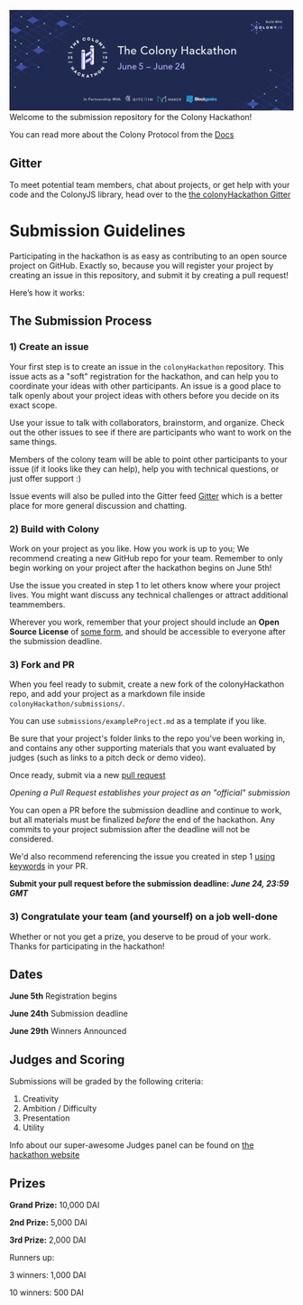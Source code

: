 ![Hackathon](docs/hackathon_banner.png)
Welcome to the submission repository for the Colony Hackathon!


You can read more about the Colony Protocol from the [Docs](https://joincolony.github.io/colonyjs/docs-overview/)

## Gitter

To meet potential team members, chat about projects, or get help with your code and the ColonyJS library, head over to the  [the colonyHackathon Gitter](https://gitter.im/ColonyHackathon/Lobby)


# Submission Guidelines

Participating in the hackathon is as easy as contributing to an open source project on GitHub. Exactly so, because you will register your project by creating an issue in this repository, and submit it by creating a pull request!

Here’s how it works:

## The Submission Process

### 1) Create an issue
Your first step is to create an issue in the `colonyHackathon` repository. This issue acts as a "soft" registration for the hackathon, and can help you to coordinate your ideas with other participants. An issue is a good place to talk openly about your project ideas with others before you decide on its exact scope.

Use your issue to talk with collaborators, brainstorm, and organize. Check out the other issues to see if there are participants who want to work on the same things.

Members of the colony team will be able to point other participants to your issue (if it looks like they can help), help you with technical questions, or just offer support :)

Issue events will also be pulled into the Gitter feed [Gitter](https://gitter.im/ColonyHackathon/Lobby) which is a better place for more general discussion and chatting.

### 2) Build with Colony
Work on your project as you like. How you work is up to you; We recommend creating a new GitHub repo for your team. Remember to only begin working on your project after the hackathon begins on June 5th!

Use the issue you created in step 1 to let others know where your project lives. You might want discuss any technical challenges or attract additional teammembers.

Wherever you work, remember that your project should include an **Open Source License** of [some form](https://opensource.org/licenses), and should be accessible to everyone after the submission deadline.

### 3) Fork and PR
When you feel ready to submit, create a new fork of the colonyHackathon repo, and add your project as a markdown file inside `colonyHackathon/submissions/`.

You can use `submissions/exampleProject.md` as a template if you like.

Be sure that your project's folder links to the repo you've been working in, and contains any other supporting materials that you want evaluated by judges (such as links to a pitch deck or demo video).

Once ready, submit via a new [pull request](https://github.com/JoinColony/colonyHackathon/pulls)

*Opening a Pull Request establishes your project as an "official" submission*

You can open a PR before the submission deadline and continue to work, but all materials must be finalized *before* the end of the hackathon. Any commits to your project submission after the deadline will not be considered.

We'd also recommend referencing the issue you created in step 1 [using keywords](https://help.github.com/articles/closing-issues-using-keywords/) in your PR.

**Submit your pull request before the submission deadline: _June 24, 23:59 GMT_**

### 3) Congratulate your team (and yourself) on a job well-done
Whether or not you get a prize, you deserve to be proud of your work. Thanks for participating in the hackathon!


## Dates

**June 5th**
Registration begins

**June 24th**
Submission deadline

**June 29th**
Winners Announced


## Judges and Scoring

Submissions will be graded by the following criteria:

1. Creativity
2. Ambition / Difficulty
3. Presentation
4. Utility

Info about our super-awesome Judges panel can be found on [the hackathon website](https://colony.io/hackathon)

## Prizes

**Grand Prize:**
10,000 DAI

**2nd Prize:**
5,000 DAI

**3rd Prize:**
2,000 DAI

Runners up:

3 winners: 1,000 DAI

10 winners: 500 DAI
